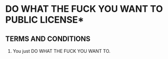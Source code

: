 DO WHAT THE FUCK YOU WANT TO PUBLIC LICENSE*
============================================

TERMS AND CONDITIONS
--------------------

  1. You just DO WHAT THE FUCK YOU WANT TO.
